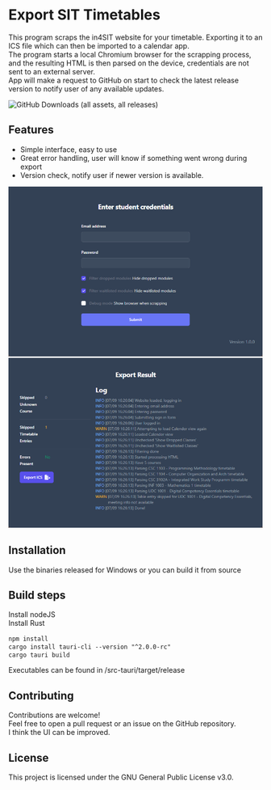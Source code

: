 # Export SIT Timetables

This program scraps the in4SIT website for your timetable. Exporting it to an ICS file which can then be imported to a calendar app. \
The program starts a local Chromium browser for the scrapping process, and the resulting HTML is then parsed on the device, credentials are not sent to an external server.  \
App will make a request to GitHub on start to check the latest release version to notify user of any available updates.

![GitHub Downloads (all assets, all releases)](https://img.shields.io/github/downloads/c0dn/export-sit-timetable/total)


## Features

- Simple interface, easy to use
- Great error handling, user will know if something went wrong during export
- Version check, notify user if newer version is available.

![img.png](screenshots/main.png)
![img.png](screenshots/result.png)
## Installation

Use the binaries released for Windows or you can build it from source

## Build steps
Install nodeJS \
Install Rust
```shell
npm install
cargo install tauri-cli --version "^2.0.0-rc"
cargo tauri build
```
Executables can be found in /src-tauri/target/release

## Contributing

Contributions are welcome!
\
Feel free to open a pull request or an issue on the GitHub repository.
\
I think the UI can be improved.


## License

This project is licensed under the GNU General Public License v3.0.
